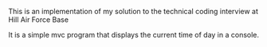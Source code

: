This is an implementation of my solution to the technical coding interview at Hill Air Force Base

It is a simple mvc program that displays the current time of day in a console.
